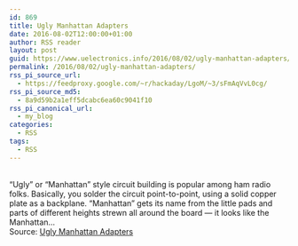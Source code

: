 ```yaml
---
id: 869
title: Ugly Manhattan Adapters
date: 2016-08-02T12:00:00+01:00
author: RSS reader
layout: post
guid: https://www.uelectronics.info/2016/08/02/ugly-manhattan-adapters/
permalink: /2016/08/02/ugly-manhattan-adapters/
rss_pi_source_url:
  - https://feedproxy.google.com/~r/hackaday/LgoM/~3/sFmAqVvL0cg/
rss_pi_source_md5:
  - 8a9d59b2a1eff5dcabc6ea60c9041f10
rss_pi_canonical_url:
  - my_blog
categories:
  - RSS
tags:
  - RSS
---
```

&#013;  
“Ugly” or “Manhattan” style circuit building is popular among ham radio folks. Basically, you solder the circuit point-to-point, using a solid copper plate as a backplane. “Manhattan” gets its name from the little pads and parts of different heights strewn all around the board — it looks like the Manhattan…&#013;  
Source: <a href="https://feedproxy.google.com/~r/hackaday/LgoM/~3/sFmAqVvL0cg/" target="_blank">Ugly Manhattan Adapters</a>